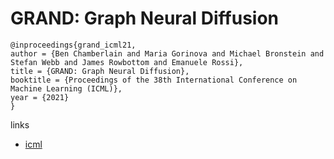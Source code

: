 # GRAND: Graph Neural Diffusion

```
@inproceedings{grand_icml21,
author = {Ben Chamberlain and Maria Gorinova and Michael Bronstein and Stefan Webb and James Rowbottom and Emanuele Rossi},
title = {GRAND: Graph Neural Diffusion},
booktitle = {Proceedings of the 38th International Conference on Machine Learning (ICML)},
year = {2021}
}
```

links
- [icml](https://icml.cc/Conferences/2021/ScheduleMultitrack?event=8890)
